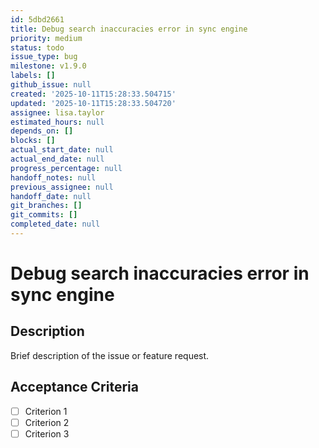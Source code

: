 ```yaml
---
id: 5dbd2661
title: Debug search inaccuracies error in sync engine
priority: medium
status: todo
issue_type: bug
milestone: v1.9.0
labels: []
github_issue: null
created: '2025-10-11T15:28:33.504715'
updated: '2025-10-11T15:28:33.504720'
assignee: lisa.taylor
estimated_hours: null
depends_on: []
blocks: []
actual_start_date: null
actual_end_date: null
progress_percentage: null
handoff_notes: null
previous_assignee: null
handoff_date: null
git_branches: []
git_commits: []
completed_date: null
---
```


# Debug search inaccuracies error in sync engine

## Description

Brief description of the issue or feature request.

## Acceptance Criteria

- [ ] Criterion 1
- [ ] Criterion 2
- [ ] Criterion 3